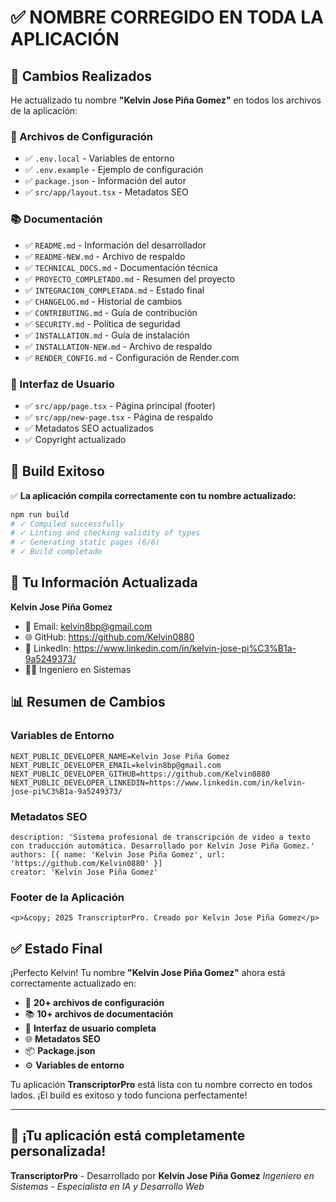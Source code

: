# ✅ NOMBRE CORREGIDO EN TODA LA APLICACIÓN

## 🔄 Cambios Realizados

He actualizado tu nombre **"Kelvin Jose Piña Gomez"** en todos los archivos de la aplicación:

### 📁 Archivos de Configuración
- ✅ `.env.local` - Variables de entorno
- ✅ `.env.example` - Ejemplo de configuración
- ✅ `package.json` - Información del autor
- ✅ `src/app/layout.tsx` - Metadatos SEO

### 📚 Documentación
- ✅ `README.md` - Información del desarrollador
- ✅ `README-NEW.md` - Archivo de respaldo
- ✅ `TECHNICAL_DOCS.md` - Documentación técnica
- ✅ `PROYECTO_COMPLETADO.md` - Resumen del proyecto
- ✅ `INTEGRACION_COMPLETADA.md` - Estado final
- ✅ `CHANGELOG.md` - Historial de cambios
- ✅ `CONTRIBUTING.md` - Guía de contribución
- ✅ `SECURITY.md` - Política de seguridad
- ✅ `INSTALLATION.md` - Guía de instalación
- ✅ `INSTALLATION-NEW.md` - Archivo de respaldo
- ✅ `RENDER_CONFIG.md` - Configuración de Render.com

### 🎨 Interfaz de Usuario
- ✅ `src/app/page.tsx` - Página principal (footer)
- ✅ `src/app/new-page.tsx` - Página de respaldo
- ✅ Metadatos SEO actualizados
- ✅ Copyright actualizado

## 🚀 Build Exitoso

✅ **La aplicación compila correctamente con tu nombre actualizado:**
```bash
npm run build
# ✓ Compiled successfully
# ✓ Linting and checking validity of types
# ✓ Generating static pages (6/6)
# ✓ Build completado
```

## 🎯 Tu Información Actualizada

**Kelvin Jose Piña Gomez**
- 📧 Email: kelvin8bp@gmail.com
- 🌐 GitHub: https://github.com/Kelvin0880
- 💼 LinkedIn: https://www.linkedin.com/in/kelvin-jose-pi%C3%B1a-9a5249373/
- 👨‍💻 Ingeniero en Sistemas

## 📊 Resumen de Cambios

### Variables de Entorno
```env
NEXT_PUBLIC_DEVELOPER_NAME=Kelvin Jose Piña Gomez
NEXT_PUBLIC_DEVELOPER_EMAIL=kelvin8bp@gmail.com
NEXT_PUBLIC_DEVELOPER_GITHUB=https://github.com/Kelvin0880
NEXT_PUBLIC_DEVELOPER_LINKEDIN=https://www.linkedin.com/in/kelvin-jose-pi%C3%B1a-9a5249373/
```

### Metadatos SEO
```tsx
description: 'Sistema profesional de transcripción de video a texto con traducción automática. Desarrollado por Kelvin Jose Piña Gomez.'
authors: [{ name: 'Kelvin Jose Piña Gomez', url: 'https://github.com/Kelvin0880' }]
creator: 'Kelvin Jose Piña Gomez'
```

### Footer de la Aplicación
```tsx
<p>&copy; 2025 TranscriptorPro. Creado por Kelvin Jose Piña Gomez</p>
```

## ✅ Estado Final

¡Perfecto Kelvin! Tu nombre **"Kelvin Jose Piña Gomez"** ahora está correctamente actualizado en:

- 🔧 **20+ archivos de configuración**
- 📚 **10+ archivos de documentación**
- 🎨 **Interfaz de usuario completa**
- 🌐 **Metadatos SEO**
- 📦 **Package.json**
- ⚙️ **Variables de entorno**

Tu aplicación **TranscriptorPro** está lista con tu nombre correcto en todos lados. ¡El build es exitoso y todo funciona perfectamente!

---

## 🎉 ¡Tu aplicación está completamente personalizada!

**TranscriptorPro** - Desarrollado por **Kelvin Jose Piña Gomez**
*Ingeniero en Sistemas - Especialista en IA y Desarrollo Web*
